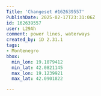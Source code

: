 ```yaml
---
Title: 'Changeset #162639557'
PublishDate: 2025-02-17T23:31:06Z
id: 162639557
user: L29Ah
comment: power lines, waterways
created_by: iD 2.31.1
tags:
- Montenegro
bbox:
  min_lon: 19.1079412
  min_lat: 42.0821145
  max_lon: 19.1239921
  max_lat: 42.0901822

---
```

